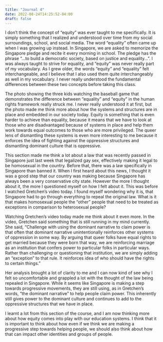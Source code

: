 ```yaml
---
title: "Journal 4"
date: 2022-08-24T14:25:52-04:00
draft: false
---
```


I don’t think the concept of “equity” was ever taught to me specifically. It is simply something that I realized and understood over time from my social surroundings, school, and social media. The word “equality” often came up when I was growing up instead. In Singapore, we are asked to memorize the Singapore pledge and recite it every morning in school. The pledge has the phrase “…to build a democratic society, based on justice and equality…”. I was always taught to strive for equality, and “equity” was never really part of my vocabulary. As I grew older, the words “equity” and “equality” felt interchangeable, and I believe that I also used them quite interchangeably as well in my vocabulary. I never really understood the fundamental differences between these two concepts before taking this class.

The photo showing the three kids watching the baseball game that demonstrates the difference between “equality” and “equity” in the human rights framework really struck me. I never really understood it at first, but the photo made me think more about how the systems and structures are in place and embedded in our society today. Equity is something that is even harder to achieve than equality, because it means that we have to look at those who are disadvantaged because of systems in place and help them work towards equal outcomes to those who are more privileged. The queer lens of dismantling these systems is even more interesting to me because it enforces the idea of fighting against the oppressive structures and dismantling dominant culture that is oppressive.

This section made me think a lot about a law that was recently passed in Singapore just last week that legalized gay sex, effectively making it legal to be homosexual in the country. Before that, there was a law specifically in Singapore than banned it. When I first heard about this news, I thought it was a good step that our country was making because Singapore has always been a very conservative city state. However the more I thought about it, the more I questioned myself on how I felt about it. This was before I watched Gretchen’s video today. I found myself wondering why it is, that Singapore had to go through everything to repeal the original law. What is it that makes homosexual people the “other” people that need to be treated as exceptions in comparison to heterosexual people? 

Watching Gretchen’s video today made me think about it even more. In the video, Gretchen said something that is still running in my mind currently. She said, “Challenge with using the dominant narrative to claim power is that often that dominant narrative unintentionally reinforces other systems of oppression in some way. By arguing that queer folks have equal rights to get married because they were born that way, we are reinforcing marriage as an institution that confers power to particular folks in particular ways. Rather than challenging or questioning that institution, we are simply adding an “exception” to that rule. It reinforces idea of who should have the rights to certain things.” 

Her analysis brought a lot of clarity to me and I can now kind of see why I felt so uncomfortable and grappled a lot with the thought of the law being repealed in Singapore. While it seems like Singapore is making a step towards progressive movements, they are still using, as in Gretchen’s words, “the dominant narrative” to help people claim power. This inherently still gives power to the dominant culture and continues to add to the oppressive structures that we have in place.

I learnt a lot from this section of the course, and I am now thinking more about how equity comes into play with our education systems. I think that it is important to think about how even if we think we are making a progressive step towards helping people, we should also think about how that can impact other identities and groups of people. 